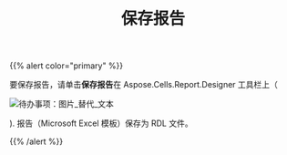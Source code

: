 ﻿---
title: 保存报告
type: docs
weight: 80
url: /zh/reportingservices/saving-reports/
---
{{% alert color="primary" %}} 

要保存报告，请单击**保存报告**在 Aspose.Cells.Report.Designer 工具栏上（

![待办事项：图片_替代_文本](saving-reports_1.png)

). 
报告（Microsoft Excel 模板）保存为 RDL 文件。

{{% /alert %}}
